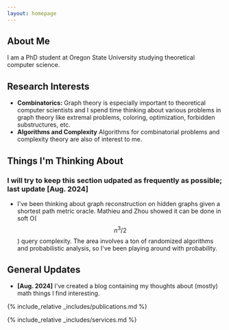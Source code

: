 ```yaml
---
layout: homepage
---
```


## About Me

I am a PhD student at Oregon State University studying theoretical computer science.

## Research Interests

- **Combinatorics:** Graph theory is especially important to theoretical computer scientists and I spend time thinking about various problems in graph theory like extremal problems, coloring, optimization, forbidden substructures, etc.
- **Algorithms and Complexity** Algorithms for combinatorial problems and complexity theory are also of interest to me.


## Things I'm Thinking About
### I will try to keep this section udpated as frequently as possible; last update [Aug. 2024]
- I've been thinking about graph reconstruction on hidden graphs given a shortest path metric oracle. Mathieu and Zhou showed it can be done in soft O($$n^3/2$$) query complexity. The area involves a ton of randomized algorithms and probabilistic analysis, so I've been playing around with probability.

## General Updates

- **[Aug. 2024]** I've created a blog containing my thoughts about (mostly) math things I find interesting.




{% include_relative _includes/publications.md %}

{% include_relative _includes/services.md %}
